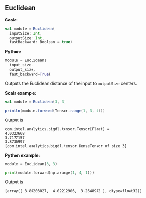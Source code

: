 ## Euclidean ##

**Scala:**
```scala
val module = Euclidean(
  inputSize: Int,
  outputSize: Int,
  fastBackward: Boolean = true)
```
**Python:**
```python
module = Euclidean(
  input_size,
  output_size,
  fast_backward=True)
```
Outputs the Euclidean distance of the input to `outputSize` centers.

**Scala example:**
```scala
val module = Euclidean(3, 3)

println(module.forward(Tensor.range(1, 3, 1)))
```
Output is
```
com.intel.analytics.bigdl.tensor.Tensor[Float] =
4.0323668
3.7177157
3.8736997
[com.intel.analytics.bigdl.tensor.DenseTensor of size 3]
```

**Python example:**
```python
module = Euclidean(3, 3)

print(module.forward(np.arange(1, 4, 1)))
```
Output is
```
[array([ 3.86203027,  4.02212906,  3.2648952 ], dtype=float32)]
```
